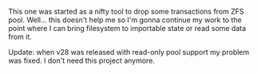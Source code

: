 This one was started as a nifty tool to drop some transactions from ZFS pool. Well... this doesn't help me so I'm gonna continue my work to the point where I can bring filesystem to importable state or read some data from it.


Update: when v28 was released with read-only pool support my problem was fixed. I don't need this project anymore.